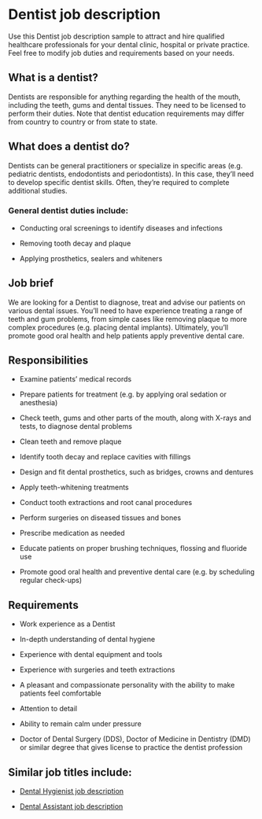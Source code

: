 # Dentist job description
Use this Dentist job description sample to attract and hire qualified healthcare professionals for your dental clinic, hospital or private practice. Feel free to modify job duties and requirements based on your needs.


## What is a dentist?
Dentists are responsible for anything regarding the health of the mouth, including the teeth, gums and dental tissues. They need to be licensed to perform their duties. Note that dentist education requirements may differ from country to country or from state to state.


## What does a dentist do?
Dentists can be general practitioners or specialize in specific areas (e.g. pediatric dentists, endodontists and periodontists). In this case, they’ll need to develop specific dentist skills. Often, they’re required to complete additional studies.
### General dentist duties include:
* Conducting oral screenings to identify diseases and infections

* Removing tooth decay and plaque

* Applying prosthetics, sealers and whiteners



## Job brief

We are looking for a Dentist to diagnose, treat and advise our patients on various dental issues.
You’ll need to have experience treating a range of teeth and gum problems, from simple cases like removing plaque to more complex procedures (e.g. placing dental implants).
Ultimately, you’ll promote good oral health and help patients apply preventive dental care.


## Responsibilities

* Examine patients’ medical records

* Prepare patients for treatment (e.g. by applying oral sedation or anesthesia)

* Check teeth, gums and other parts of the mouth, along with X-rays and tests, to diagnose dental problems

* Clean teeth and remove plaque

* Identify tooth decay and replace cavities with fillings

* Design and fit dental prosthetics, such as bridges, crowns and dentures

* Apply teeth-whitening treatments

* Conduct tooth extractions and root canal procedures

* Perform surgeries on diseased tissues and bones

* Prescribe medication as needed

* Educate patients on proper brushing techniques, flossing and fluoride use

* Promote good oral health and preventive dental care (e.g. by scheduling regular check-ups)


## Requirements

* Work experience as a Dentist

* In-depth understanding of dental hygiene

* Experience with dental equipment and tools

* Experience with surgeries and teeth extractions

* A pleasant and compassionate personality with the ability to make patients feel comfortable

* Attention to detail

* Ability to remain calm under pressure

* Doctor of Dental Surgery (DDS), Doctor of Medicine in Dentistry (DMD) or similar degree that gives license to practice the dentist profession

## Similar job titles include:
* <a href="https://resources.workable.com/dental-hygienist-job-description">Dental Hygienist job description</a>

* <a href="https://resources.workable.com/dental-assistant-job-description">Dental Assistant job description</a>
